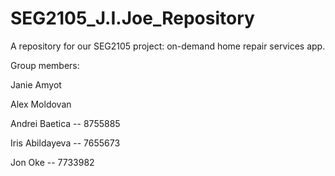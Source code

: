 # SEG2105_J.I.Joe_Repository
A repository for our SEG2105 project: on-demand home repair services app.

Group members:

Janie Amyot

Alex Moldovan

Andrei Baetica -- 8755885

Iris Abildayeva -- 7655673

Jon Oke -- 7733982
